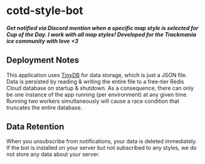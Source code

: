 # cotd-style-bot

##### Get notified via Discord mention when a specific map style is selected for Cup of the Day. I work with all map styles! Developed for the Trackmania ice community with love <3

## Deployment Notes

This application uses [TinyDB](https://tinydb.readthedocs.io/en/latest/) for data storage, which is just a JSON file. Data is persisted by reading & writing the entire file to a free-tier Redis Cloud database on startup & shutdown. As a consequence, there can only be one instance of the app running (per environment) at any given time. Running two workers simultaneously will cause a race condition that truncates the entire database.

## Data Retention

When you unsubscribe from notifications, your data is deleted immediately. If the bot is installed on your server but not subscribed to any styles, we do not store any data about your server.
